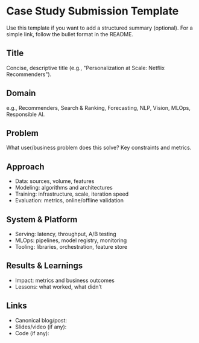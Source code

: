 # Case Study Submission Template

Use this template if you want to add a structured summary (optional). For a simple link, follow the bullet format in the README.

## Title

Concise, descriptive title (e.g., "Personalization at Scale: Netflix Recommenders").

## Domain

e.g., Recommenders, Search & Ranking, Forecasting, NLP, Vision, MLOps, Responsible AI.

## Problem

What user/business problem does this solve? Key constraints and metrics.

## Approach

- Data: sources, volume, features
- Modeling: algorithms and architectures
- Training: infrastructure, scale, iteration speed
- Evaluation: metrics, online/offline validation

## System & Platform

- Serving: latency, throughput, A/B testing
- MLOps: pipelines, model registry, monitoring
- Tooling: libraries, orchestration, feature store

## Results & Learnings

- Impact: metrics and business outcomes
- Lessons: what worked, what didn’t

## Links

- Canonical blog/post: <URL>
- Slides/video (if any): <URL>
- Code (if any): <URL>
